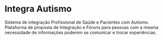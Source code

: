 # Integra Autismo

Sistema de integração Profissional de Saúde e Pacientes com Autismo.
Plataforma de proposta de Integração e Fóruns para pessoas com a mesma necessidade de informações poderem se comunicar e trocar experiências.

